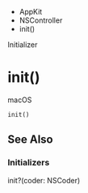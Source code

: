

- AppKit
- NSController
-  init() 

Initializer

# init()

macOS

``` source
init()
```

## See Also

### Initializers

init?(coder: NSCoder)

